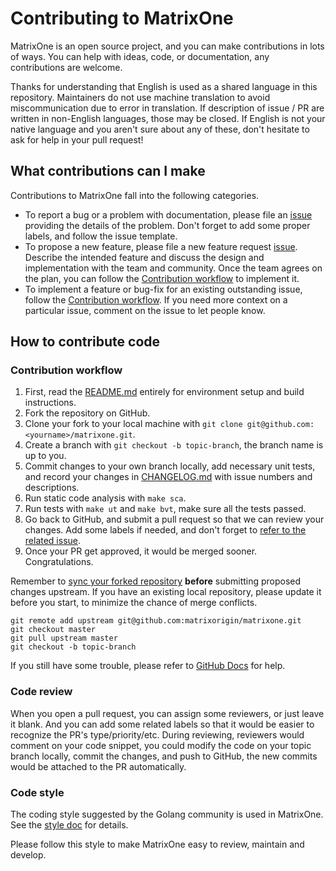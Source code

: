 # Contributing to MatrixOne
MatrixOne is an open source project, and you can make contributions in lots of ways. You can help with ideas, code, or documentation, any contributions are welcome.

Thanks for understanding that English is used as a shared language in this repository. Maintainers do not use machine translation to avoid miscommunication due to error in translation. If description of issue / PR are written in non-English languages, those may be closed. If English is not your native language and you aren't sure about any of these, don't hesitate to ask for help in your pull request!

## What contributions can I make
Contributions to MatrixOne fall into the following categories.
* To report a bug or a problem with documentation, please file an [issue](https://github.com/matrixorigin/matrixone/issues/new/choose) providing the details of the problem. Don't forget to add some proper labels, and follow the issue template.
* To propose a new feature, please file a new feature request [issue](https://github.com/matrixorigin/matrixone/issues/new/choose). Describe the intended feature and discuss the design and implementation with the team and community. Once the team agrees on the plan, you can follow the [Contribution workflow](https://github.com/matrixorigin/matrixone/blob/main/CONTRIBUTING.md#contribution-workflow) to implement it.
* To implement a feature or bug-fix for an existing outstanding issue, follow the [Contribution workflow](https://github.com/matrixorigin/matrixone/blob/main/CONTRIBUTING.md#contribution-workflow). If you need more context on a particular issue, comment on the issue to let people know.
## How to contribute code
### Contribution workflow
1. First, read the [README.md](https://github.com/matrixorigin/matrixone/blob/main/README.md) entirely for environment setup and build instructions.
2. Fork the repository on GitHub.
3. Clone your fork to your local machine with `git clone git@github.com:<yourname>/matrixone.git`.
4. Create a branch with `git checkout -b topic-branch`, the branch name is up to you.
5. Commit changes to your own branch locally, add necessary unit tests, and record your changes in [CHANGELOG.md](https://github.com/matrixorigin/matrixone/blob/main/CHANGELOG.md) with issue numbers and descriptions.
6. Run static code analysis with `make sca`.   
7. Run tests with `make ut` and `make bvt`, make sure all the tests passed.
8. Go back to GitHub, and submit a pull request so that we can review your changes. Add some labels if needed, and don't forget to [refer to the related issue](https://docs.github.com/en/issues/tracking-your-work-with-issues/linking-a-pull-request-to-an-issue).
9. Once your PR get approved, it would be merged sooner. Congratulations.
   
Remember to [sync your forked repository](https://docs.github.com/en/get-started/quickstart/fork-a-repo#keep-your-fork-synced) **before** submitting proposed changes upstream. If you have an existing local repository, please update it before you start, to minimize the chance of merge conflicts.
```shell
git remote add upstream git@github.com:matrixorigin/matrixone.git
git checkout master
git pull upstream master
git checkout -b topic-branch
```
If you still have some trouble, please refer to [GitHub Docs](https://docs.github.com/en) for help.
### Code review
When you open a pull request, you can assign some reviewers, or just leave it blank. And you can add some related labels so that it would be easier to recognize the PR's type/priority/etc. During reviewing, reviewers would comment on your code snippet, you could modify the code on your topic branch locally, commit the changes, and push to GitHub, the new commits would be attached to the PR automatically.

### Code style
The coding style suggested by the Golang community is used in MatrixOne. See the [style doc](https://github.com/golang/go/wiki/CodeReviewComments) for details.

Please follow this style to make MatrixOne easy to review, maintain and develop.